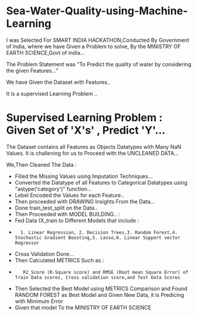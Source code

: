 # Sea-Water-Quality-using-Machine-Learning

I was Selected For SMART INDIA HACKATHON,Conducted By Government of India, where we have Given a Problem to solve, By the MINISTRY OF EARTH SCIENCE,Govt of india...

The Problem Statement was "To Predict the quality of water by considering the given Features..."

We have Given the Dataset with Features..

It is a supervised Learning Problem ..

# Supervised Learning Problem : Given Set of 'X's' , Predict 'Y'...

The Dataset contains all Features as Objects Datatypes with Many NaN Values. It is challening for us to Proceed with the UNCLEANED DATA...

We,Then Cleaned The Data :
  * Filled the Missing Values using Imputation Techniques...
  * Converted the Datatype of all Features to Categorical Datatypes using "astype('category')" function...
  * Lebel Encoded the Values for each Feature..
  * Then proceeded with DRAWING Insights From the Data...
  * Done train_test_split on the Data..
  * Then Proceeded with MODEL BUILDING.. :
  *  Fed Data (X_train to Different Models that include  :
  *       1. Linear Regression, 2. Decision Trees,3. Random Forest,4. Stochastic Gradient Boosting,5. Lasso,6. Linear Support vector Regressor
  *  Cross Validation Done...
  *  Then Calculated  METRICS Such as : 
  *        R2_Score (R-Square score) and RMSE (Root mean Square Error) of Train Data scores, Cross validation score,and Test Data Scores
  *  Then Selected the Best Model using METRICS Comparison and Found RANDOM FOREST as Best Model and Given New Data, it is Predicing with Minimum Error
  *   Given that model To the MINISTRY OF EARTH SCIENCE 
